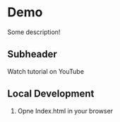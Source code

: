 # Demo

Some description!

## Subheader


Watch tutorial on YouTube


## Local Development

1. Opne Index.html in your browser
